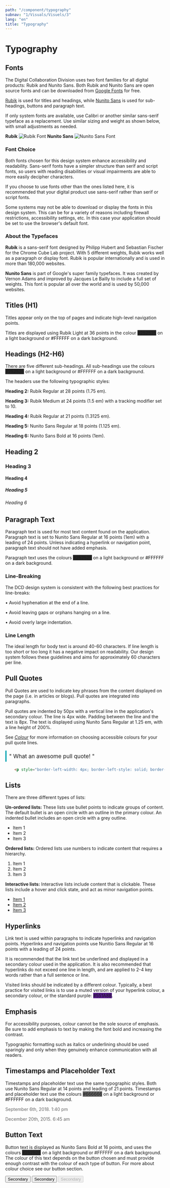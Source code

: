 ```yaml
---
path: "/component/typography"
subnav: "1/Visuals/Visuels/3"
lang: "en"
title: "Typography"
---
```

<helmet>
<title> Typography - Aurora Design System </title>
</helmet>

# Typography

## Fonts

The Digital Collaboration Division uses two font families for all digital products: Rubik and Nunito Sans. Both Rubik and Nunito Sans are open source fonts and can be downloaded from [Google Fonts](https://fonts.google.com/) for free.

[Rubik](https://fonts.google.com/specimen/Rubik) is used for titles and headings, while [Nunito Sans](https://fonts.google.com/specimen/Nunito+Sans) is used for sub-headings, buttons and paragraph text.

If only system fonts are available, use Calibri or another similar sans-serif typeface as a replacement. Use similar sizing and weight as shown below, with small adjustments as needed.  

**Rubik**
![Rubik Font](../../../img/examples/Rubik_image.PNG)
**Nunito Sans**
![Nunito Sans Font](../../../img/examples/Nunito_Sans_font.PNG)

### Font Choice

Both fonts chosen for this design system enhance accessibility and readability. Sans-serif fonts have a simpler structure than serif and script fonts, so users with reading disabilities or visual impairments are able to more easily decipher characters.

If you choose to use fonts other than the ones listed here, it is recommended that your digital product use sans-serif rather than serif or script fonts.

Some systems may not be able to download or display the fonts in this design system. This can be for a variety of reasons including firewall restrictions, accessibility settings, etc. In this case your application should be set to use the browser's default font.

### About the Typefaces

**Rubik** is a sans-serif font designed by Philipp Hubert and Sebastian Fischer for the Chrome Cube Lab project. With 5 different weights, Rubik works well as a paragraph or display font. Rubik is popular internationally and is used in more than 180,000 websites.

**Nunito Sans** is part of Google's super family typefaces. It was created by Vernon Adams and improved by Jacques Le Bailly to include a full set of weights. This font is popular all over the world and is used by 50,000 websites.

## Titles \(H1\)

Titles appear only on the top of pages and indicate high-level navigation points.

Titles are displayed using Rubik Light at 36 points  in the colour <badge style="background-color: #252525">#252525</badge> on a light background or <badge style="background-color: #FFFFFF;color:black;">#FFFFFF</badge> on a dark background.


## Headings \(H2-H6\)

There are five different sub-headings. All sub-headings use the colours <badge style="background-color: #252525">#252525</badge> on a light background or \#FFFFFF on a dark background.

The headers use the following typographic styles:

**Heading 2:** Rubik Regular at 28 points \(1.75 em\).

**Heading 3:** Rubik Medium at 24 points \(1.5 em\) with a tracking modifier set to 10.

**Heading 4:** Rubik Regular at 21 points \(1.3125 em\).

**Heading 5:** Nunito Sans Regular at 18 points \(1.125 em\).

**Heading 6:** Nunito Sans Bold at 16 points \(1em\).

<div>
    <h2>Heading 2</h2>
    <h3>Heading 3</h3>
    <h4>Heading 4</h4>
    <h5>Heading 5</h5>
    <h6>Heading 6</h6>
</div>


## Paragraph Text

Paragraph text is used for most text content found on the application. Paragraph text is set to Nunito Sans Regular at 16 points \(1em\) with a leading of 24 points. Unless indicating a hyperlink or navigation point, paragraph text should not have added emphasis.

Paragraph text uses the colours <badge style="background-color: #252525">#252525</badge> on a light background or <badge style="background-color: #FFFFFF; color:black;">#FFFFFF</badge> on a dark background.


### Line-Breaking

The DCD design system is consistent with the following best practices for line-breaks:

• Avoid hyphenation at the end of a line.

• Avoid leaving gaps or orphans hanging on a line.

• Avoid overly large indentation.

### Line Length

The ideal length for body text is around 40-60 characters. If line length is too short or too long it has a negative impact on readability. Our design system follows these guidelines and aims for approximately 60 characters per line.


## Pull Quotes

Pull Quotes are used to indicate key phrases from the content displayed on the page \(i.e. in articles or blogs\). Pull quotes are integrated into paragraphs.

Pull quotes are indented by 50px with a vertical line in the application's secondary colour. The line is 4px wide.  Padding between the line and the text is 8px.  The text is displayed using Nunito Sans Regular at 1.25 em,  with a line height of 200%.

See [_Colour_](colour.md) for more information on choosing accessible colours for your pull quote lines.

<div style="margin: 0 auto">
<p style="border-left-width: 4px; border-left-style: solid; border-left-color: #0ba7b4; padding-left: 8px; font-size: 1.25em; line-height: 200%;"> " What an awesome pull quote! "</p>
</div>

```html
	<p style="border-left-width: 4px; border-left-style: solid; border-left-color: #0ba7b4; padding-left: 8px; font-size: 1.25em; line-height: 200%;"> " What an awesome pull quote! "</p>
```
   
## Lists

There are three different types of lists:

**Un-ordered lists:** These lists use bullet points to indicate groups of content. The default bullet is an open circle with an outline in the primary colour. An indented bullet includes an open circle with a grey outline.

<ul>
    <li>Item 1</li>
    <li>Item 2</li>
    <li>Item 3</li>
</ul>


**Ordered lists:** Ordered lists use numbers to indicate content that requires a hierarchy.

<ol>
    <li>Item 1</li>
    <li>Item 2</li>
    <li>Item 3</li>
</ol>

**Interactive lists:** Interactive lists include content that is clickable. These lists include a hover and click state, and act as minor navigation points.

<ul>
    <li><a href="#">Item 1</a></li>
    <li><a href="#">Item 2</a></li>
    <li><a href="#">Item 3</a></li>
</ul>


## Hyperlinks

Link text is used within paragraphs to indicate hyperlinks and navigation points. Hyperlinks and navigation points use Nunitio Sans Regular at 16 points with a leading of 24 points.

It is recommended that the link text be underlined and displayed in a secondary colour used in the application. It is also recommended that hyperlinks do not exceed one line in length, and are applied to 2-4 key words rather than a full sentence or line.

Visited links should be indicated by a different colour. Typically, a best practice for visited links is to use a muted version of your hyperlink colour, a secondary colour, or the standard purple: <badge style="background-color: #551A8B">#551A8B</badge>.


## Emphasis

For accessibility purposes, colour cannot be the sole source of emphasis. Be sure to add emphasis to text by making the font bold and increasing the contrast.

Typographic formatting such as italics or underlining should be used sparingly and only when they genuinely enhance communication with all readers.


## Timestamps and Placeholder Text

Timestamps and placeholder text use the same typographic styles. Both use Nunito Sans Regular at 14 points and leading of 21 points. Timestamps and placeholder text use the colours <badge style="background-color: #666666">#666666</badge> on a light background or <badge style="background-color: #FFFFFF;color:black;">#FFFFFF</badge> on a dark background.

<p style="font-size: 14px; color: #666666">September 6th, 2018. 1:40 pm</p>
<p style="font-size: 14px; color: #666666">December 20th, 2015. 6:45 am</p>


## Button Text

Button text is displayed as Nunito Sans Bold at 16 points, and uses the colours <badge style="background-color: #252525">#252525</badge> on a light background or \#FFFFFF on a dark background. The colour of this text depends on the button chosen and must provide enough contrast with the colour of each type of button. For more about colour choice see our button section.

<button color="secondary" outline="true">Secondary</button>
<button color="secondary">Secondary</button>
<button color="secondary" disabled="true">Secondary</button>
